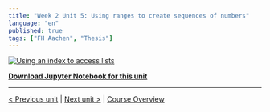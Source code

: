 ```yaml
---
title: "Week 2 Unit 5: Using ranges to create sequences of numbers"
language: "en"
published: true
tags: ["FH Aachen", "Thesis"]
---
```


[![Using an index to access lists](https://img.youtube.com/vi/XFDfP9u5LI4/hqdefault.jpg)](https://youtu.be/XFDfP9u5LI4)

[**Download Jupyter Notebook for this unit**](files/Week_2_Unit_5_ranges_notebook.ipynb)

---

[< Previous unit](/teaching/python-mooc/week2_unit4_exercise) | [Next unit >](/teaching/python-mooc/week2_unit5_selftest) |
[Course Overview](/teaching/python-mooc)